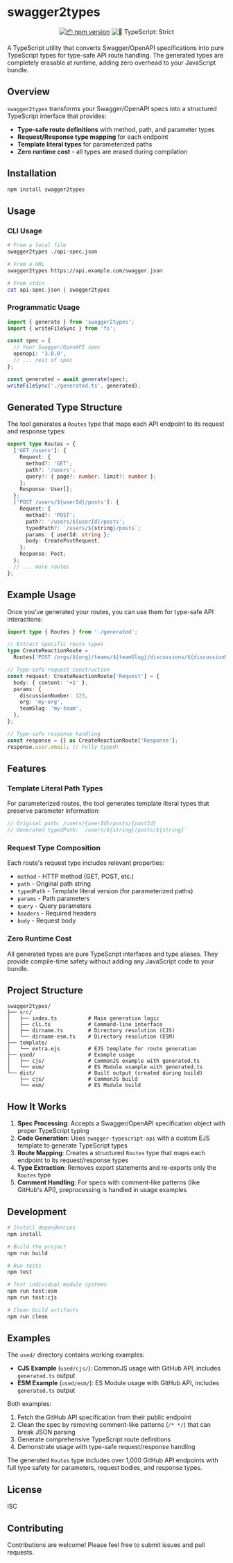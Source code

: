 # swagger2types

<p align="center">
	<a href="http://npmjs.com/package/swagger2types"><img alt="📦 npm version" src="https://img.shields.io/npm/v/swagger2types?color=21bb42&label=%F0%9F%93%A6%20npm" /></a>
	<img alt="💪 TypeScript: Strict" src="https://img.shields.io/badge/%F0%9F%92%AA_typescript-strict-21bb42.svg" />
</p>

A TypeScript utility that converts Swagger/OpenAPI specifications into pure TypeScript types for type-safe API route handling. The generated types are completely erasable at runtime, adding zero overhead to your JavaScript bundle.

## Overview

`swagger2types` transforms your Swagger/OpenAPI specs into a structured TypeScript interface that provides:

- **Type-safe route definitions** with method, path, and parameter types
- **Request/Response type mapping** for each endpoint
- **Template literal types** for parameterized paths
- **Zero runtime cost** - all types are erased during compilation

## Installation

```bash
npm install swagger2types
```

## Usage

### CLI Usage

```bash
# From a local file
swagger2types ./api-spec.json

# From a URL
swagger2types https://api.example.com/swagger.json

# From stdin
cat api-spec.json | swagger2types
```

### Programmatic Usage

```typescript
import { generate } from 'swagger2types';
import { writeFileSync } from 'fs';

const spec = {
  // Your Swagger/OpenAPI spec
  openapi: '3.0.0',
  // ... rest of spec
};

const generated = await generate(spec);
writeFileSync('./generated.ts', generated);
```

## Generated Type Structure

The tool generates a `Routes` type that maps each API endpoint to its request and response types:

```typescript
export type Routes = {
  ['GET /users']: {
    Request: {
      method?: 'GET';
      path?: '/users';
      query?: { page?: number; limit?: number };
    };
    Response: User[];
  };
  ['POST /users/${userId}/posts']: {
    Request: {
      method?: 'POST';
      path?: '/users/${userId}/posts';
      typedPath?: `/users/${string}/posts`;
      params: { userId: string };
      body: CreatePostRequest;
    };
    Response: Post;
  };
  // ... more routes
};
```

## Example Usage

Once you've generated your routes, you can use them for type-safe API interactions:

```typescript
import type { Routes } from './generated';

// Extract specific route types
type CreateReactionRoute =
  Routes['POST /orgs/${org}/teams/${teamSlug}/discussions/${discussionNumber}/reactions'];

// Type-safe request construction
const request: CreateReactionRoute['Request'] = {
  body: { content: '+1' },
  params: {
    discussionNumber: 123,
    org: 'my-org',
    teamSlug: 'my-team',
  },
};

// Type-safe response handling
const response = {} as CreateReactionRoute['Response'];
response.user.email; // Fully typed!
```

## Features

### Template Literal Path Types

For parameterized routes, the tool generates template literal types that preserve parameter information:

```typescript
// Original path: /users/{userId}/posts/{postId}
// Generated typedPath: `/users/${string}/posts/${string}`
```

### Request Type Composition

Each route's request type includes relevant properties:

- `method` - HTTP method (GET, POST, etc.)
- `path` - Original path string
- `typedPath` - Template literal version (for parameterized paths)
- `params` - Path parameters
- `query` - Query parameters
- `headers` - Required headers
- `body` - Request body

### Zero Runtime Cost

All generated types are pure TypeScript interfaces and type aliases. They provide compile-time safety without adding any JavaScript code to your bundle.

## Project Structure

```
swagger2types/
├── src/
│   ├── index.ts          # Main generation logic
│   ├── cli.ts            # Command-line interface
│   ├── dirname.ts        # Directory resolution (CJS)
│   └── dirname-esm.ts    # Directory resolution (ESM)
├── template/
│   └── extra.ejs         # EJS template for route generation
├── used/                 # Example usage
│   ├── cjs/              # CommonJS example with generated.ts
│   └── esm/              # ES Module example with generated.ts
└── dist/                 # Built output (created during build)
    ├── cjs/              # CommonJS build
    └── esm/              # ES Module build
```

## How It Works

1. **Spec Processing**: Accepts a Swagger/OpenAPI specification object with proper TypeScript typing
2. **Code Generation**: Uses `swagger-typescript-api` with a custom EJS template to generate TypeScript types
3. **Route Mapping**: Creates a structured `Routes` type that maps each endpoint to its request/response types
4. **Type Extraction**: Removes export statements and re-exports only the `Routes` type
5. **Comment Handling**: For specs with comment-like patterns (like GitHub's API), preprocessing is handled in usage examples

## Development

```bash
# Install dependencies
npm install

# Build the project
npm run build

# Run tests
npm test

# Test individual module systems
npm run test:esm
npm run test:cjs

# Clean build artifacts
npm run clean
```

## Examples

The `used/` directory contains working examples:

- **CJS Example** (`used/cjs/`): CommonJS usage with GitHub API, includes `generated.ts` output
- **ESM Example** (`used/esm/`): ES Module usage with GitHub API, includes `generated.ts` output

Both examples:

1. Fetch the GitHub API specification from their public endpoint
2. Clean the spec by removing comment-like patterns (`/* */`) that can break JSON parsing
3. Generate comprehensive TypeScript route definitions
4. Demonstrate usage with type-safe request/response handling

The generated `Routes` type includes over 1,000 GitHub API endpoints with full type safety for parameters, request bodies, and response types.

## License

ISC

## Contributing

Contributions are welcome! Please feel free to submit issues and pull requests.
